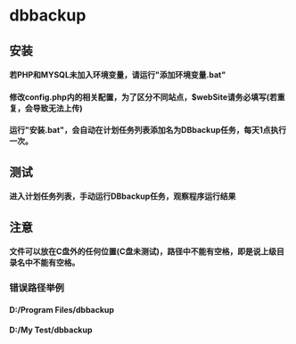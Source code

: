 # dbbackup

## 安装

#### 若PHP和MYSQL未加入环境变量，请运行"添加环境变量.bat"
#### 修改config.php内的相关配置，为了区分不同站点，$webSite请务必填写(若重复，会导致无法上传)
#### 运行"安装.bat"，会自动在计划任务列表添加名为DBbackup任务，每天1点执行一次。

## 测试

#### 进入计划任务列表，手动运行DBbackup任务，观察程序运行结果

## 注意

#### 文件可以放在C盘外的任何位置(C盘未测试)，路径中不能有空格，即是说上级目录名中不能有空格。

### 错误路径举例

#### D:/Program Files/dbbackup
#### D:/My Test/dbbackup